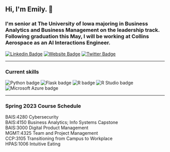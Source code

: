 ## Hi, I'm Emily. :wave:

### I'm senior at The University of Iowa majoring in Business Analytics and Business Management on the leadership track. Following graduation this May, I will be working at Collins Aerospace as an AI Interactions Engineer. 

[![Linkedin Badge](https://img.shields.io/badge/-LinkedIn-0e76a8?style=flat-square&logo=Linkedin&logoColor=white)](https://linkedin.com/in/emilysharkey1) [![Website Badge](https://img.shields.io/badge/Website-3b5998?style=flat-square&logo=google-chrome&logoColor=white)](https://emilysharkey.me/) [![Twitter Badge](https://img.shields.io/badge/-Twitter-00acee?style=flat-square&logo=Twitter&logoColor=white)](https://twitter.com/emily_sharkey_)


---  

### Current skills
![Python badge](https://img.shields.io/static/v1?message=Python&logo=R&labelColor=3776AB&color=3776AB&logoColor=white&label=%20&style=for-the-badge) ![Flask badge](https://img.shields.io/static/v1?message=Flask&logo=Flask&labelColor=000000&color=000000&logoColor=white&label=%20&style=for-the-badge) ![R badge](https://img.shields.io/static/v1?message=R%20Programming&logo=R&labelColor=276DC3&color=276DC3&logoColor=white&label=%20&style=for-the-badge) ![R Studio badge](https://img.shields.io/static/v1?message=R%20Studio&logo=RStudio&labelColor=75AADB&color=75AADB&logoColor=white&label=%20&style=for-the-badge) ![Microsoft Azure badge](https://img.shields.io/static/v1?message=Azure&logo=Microsoft%20Azure&labelColor=0078D4&color=0078D4&logoColor=white&label=%20&style=for-the-badge) 

---

### Spring 2023 Course Schedule 
BAIS:4280 Cybersecurity  
BAIS:4150 Business Analytics; Info Systems Capstone  
BAIS:3000 Digital Product Management  
MGMT:4325 Team and Project Management  
CCP:3105 Transitioning from Campus to Workplace  
HPAS:1006 Intuitive Eating  
